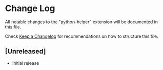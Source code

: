 # Change Log

All notable changes to the "python-helper" extension will be documented in this file.

Check [Keep a Changelog](http://keepachangelog.com/) for recommendations on how to structure this file.

## [Unreleased]

- Initial release